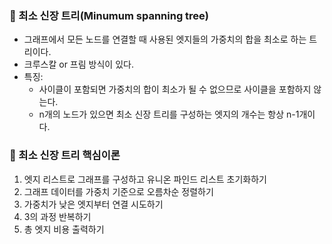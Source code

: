 ### 📌 최소 신장 트리(Minumum spanning tree)

- 그래프에서 모든 노드를 연결할 때 사용된 엣지들의 가중치의 합을 최소로 하는 트리이다.
- 크루스칼 or 프림 방식이 있다.
- 특징: 
  - 사이클이 포함되면 가중치의 합이 최소가 될 수 없으므로 사이클을 포함하지 않는다.
  - n개의 노드가 있으면 최소 신장 트리를 구성하는 엣지의 개수는 항상 n-1개이다.

### 📌 최소 신장 트리 핵심이론

1. 엣지 리스트로 그래프를 구성하고 유니온 파인드 리스트 초기화하기
2. 그래프 데이터를 가중치 기준으로 오름차순 정렬하기
3. 가중치가 낮은 엣지부터 연결 시도하기
4. 3의 과정 반복하기
5. 총 엣지 비용 출력하기



  